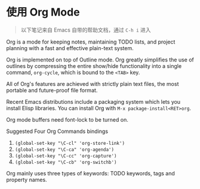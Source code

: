 # 使用 Org Mode

> 以下笔记来自 Emacs 自带的帮助文档，通过 `C-h i` 进入

Org is a mode for keeping notes, maintaining TODO lists, and project
planning with a fast and effective plain-text system.

Org is implemented on top of Outline mode. Org greatly simplifies the
use of outlines by compressing the entire show/hide functionality into
a single command, `org-cycle`, which is bound to the `<TAB>` key.

All of Org's features are achieved with strictly plain text files, the
most portable and future-proof file format.

Recent Emacs distributions include a packaging system which lets you
install Elisp libraries. You can install Org with `M-x
package-install<RET>org`.

Org mode buffers need font-lock to be turned on.

Suggested Four Org Commands bindings

1. `(global-set-key "\C-cl" 'org-store-link')`
2. `(global-set-key "\C-ca" 'org-agenda')`
3. `(global-set-key "\C-cc" 'org-capture')`
4. `(global-set-key "\C-cb" 'org-switchb')`

Org mainly uses three types of keywords: TODO keywords, tags and
property names.
